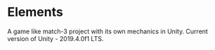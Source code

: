 # Elements
A game like match-3 project with its own mechanics in Unity.
Current version of Unity - 2019.4.0f1 LTS.